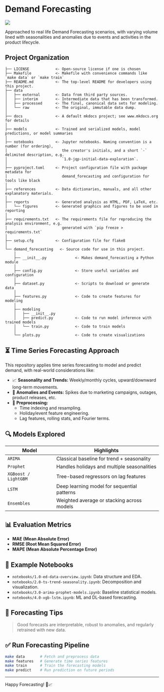 # Demand Forecasting

<a target="_blank" href="https://cookiecutter-data-science.drivendata.org/">
    <img src="https://img.shields.io/badge/CCDS-Project%20template-328F97?logo=cookiecutter" />
</a>

Approached to real life Demand Forecasting scenarios, with varying volume lined with seasonalities and anomalies due to events and activities in the product lifecycle.

## Project Organization

```
├── LICENSE            <- Open-source license if one is chosen
├── Makefile           <- Makefile with convenience commands like `make data` or `make train`
├── README.md          <- The top-level README for developers using this project.
├── data
│   ├── external       <- Data from third party sources.
│   ├── interim        <- Intermediate data that has been transformed.
│   ├── processed      <- The final, canonical data sets for modeling.
│   └── raw            <- The original, immutable data dump.
│
├── docs               <- A default mkdocs project; see www.mkdocs.org for details
│
├── models             <- Trained and serialized models, model predictions, or model summaries
│
├── notebooks          <- Jupyter notebooks. Naming convention is a number (for ordering),
│                         the creator's initials, and a short `-` delimited description, e.g.
│                         `1.0-jqp-initial-data-exploration`.
│
├── pyproject.toml     <- Project configuration file with package metadata for 
│                         demand_forecasting and configuration for tools like black
│
├── references         <- Data dictionaries, manuals, and all other explanatory materials.
│
├── reports            <- Generated analysis as HTML, PDF, LaTeX, etc.
│   └── figures        <- Generated graphics and figures to be used in reporting
│
├── requirements.txt   <- The requirements file for reproducing the analysis environment, e.g.
│                         generated with `pip freeze > requirements.txt`
│
├── setup.cfg          <- Configuration file for flake8
│
└── demand_forecasting   <- Source code for use in this project.
    │
    ├── __init__.py             <- Makes demand_forecasting a Python module
    │
    ├── config.py               <- Store useful variables and configuration
    │
    ├── dataset.py              <- Scripts to download or generate data
    │
    ├── features.py             <- Code to create features for modeling
    │
    ├── modeling                
    │   ├── __init__.py 
    │   ├── predict.py          <- Code to run model inference with trained models          
    │   └── train.py            <- Code to train models
    │
    └── plots.py                <- Code to create visualizations
```

## ⏳ Time Series Forecasting Approach

This repository applies time series forecasting to model and predict demand, with real-world considerations like:

- 📈 **Seasonality and Trends:** Weekly/monthly cycles, upward/downward long-term movements.
- 🎯 **Anomalies and Events:** Spikes due to marketing campaigns, outages, product releases, etc.
- 🔧 **Preprocessing:** 
  - Time indexing and resampling.
  - Holiday/event feature engineering.
  - Lag features, rolling stats, and Fourier terms.

## 🔍 Models Explored

| Model                  | Highlights                                       |
|------------------------|--------------------------------------------------|
| `ARIMA`               | Classical baseline for trend + seasonality       |
| `Prophet`             | Handles holidays and multiple seasonalities      |
| `XGBoost / LightGBM`  | Tree-based regressors on lag features            |
| `LSTM`                | Deep learning model for sequential patterns      |
| `Ensembles`           | Weighted average or stacking across models       |

## 📊 Evaluation Metrics

- **MAE (Mean Absolute Error)**
- **RMSE (Root Mean Squared Error)**
- **MAPE (Mean Absolute Percentage Error)**

## 📁 Example Notebooks

- `notebooks/1.0-ed-data-overview.ipynb`: Data structure and EDA.
- `notebooks/2.0-ts-trend-seasonality.ipynb`: Decomposition and visualization.
- `notebooks/3.0-arima-prophet-models.ipynb`: Baseline statistical models.
- `notebooks/4.0-xgb-lstm.ipynb`: ML and DL-based forecasting.

## 🧠 Forecasting Tips

> Good forecasts are interpretable, robust to anomalies, and regularly retrained with new data.

## ✅ Run Forecasting Pipeline

```bash
make data       # Fetch and preprocess data
make features   # Generate time series features
make train      # Train the forecasting models
make predict    # Run prediction on future periods
```

---

Happy Forecasting! 🎯📈

